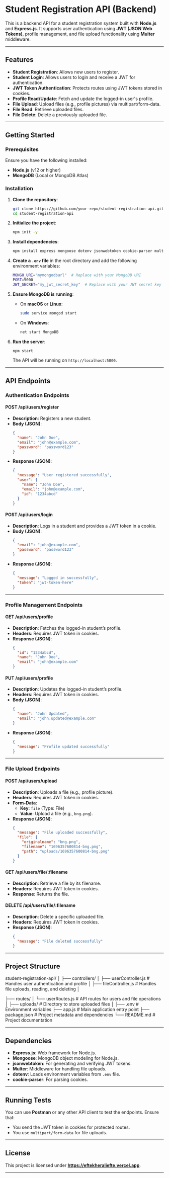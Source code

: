 # **Student Registration API (Backend)**

This is a backend API for a student registration system built with **Node.js** and **Express.js**. It supports user authentication using **JWT (JSON Web Tokens)**, profile management, and file upload functionality using **Multer** middleware.

---

## **Features**

- **Student Registration**: Allows new users to register.
- **Student Login**: Allows users to login and receive a JWT for authentication.
- **JWT Token Authentication**: Protects routes using JWT tokens stored in cookies.
- **Profile Read/Update**: Fetch and update the logged-in user's profile.
- **File Upload**: Upload files (e.g., profile pictures) via multipart/form-data.
- **File Read**: Retrieve uploaded files.
- **File Delete**: Delete a previously uploaded file.

---

## **Getting Started**

### **Prerequisites**
Ensure you have the following installed:

- **Node.js** (v12 or higher)
- **MongoDB** (Local or MongoDB Atlas)

### **Installation**

1. **Clone the repository**:
    ```bash
    git clone https://github.com/your-repo/student-registration-api.git
    cd student-registration-api
    ```

2. **Initialize the project**:
    ```bash
    npm init -y
    ```

3. **Install dependencies**:
    ```bash
    npm install express mongoose dotenv jsonwebtoken cookie-parser multer
    ```

4. **Create a `.env` file** in the root directory and add the following environment variables:
    ```bash
    MONGO_URI="mymongodburl"  # Replace with your MongoDB URI
    PORT=5000
    JWT_SECRET="my_jwt_secret_key"  # Replace with your JWT secret key
    ```

5. **Ensure MongoDB is running**:
    - On **macOS** or **Linux**:
      ```bash
      sudo service mongod start
      ```
    - On **Windows**:
      ```bash
      net start MongoDB
      ```

6. **Run the server**:
    ```bash
    npm start
    ```

   The API will be running on `http://localhost:5000`.

---

## **API Endpoints**

### **Authentication Endpoints**

#### **POST /api/users/register**
- **Description**: Registers a new student.
- **Body (JSON)**:
    ```json
    {
      "name": "John Doe",
      "email": "john@example.com",
      "password": "password123"
    }
    ```
- **Response (JSON)**:
    ```json
    {
      "message": "User registered successfully",
      "user": {
        "name": "John Doe",
        "email": "john@example.com",
        "id": "1234abcd"
      }
    }
    ```

#### **POST /api/users/login**
- **Description**: Logs in a student and provides a JWT token in a cookie.
- **Body (JSON)**:
    ```json
    {
      "email": "john@example.com",
      "password": "password123"
    }
    ```
- **Response (JSON)**:
    ```json
    {
      "message": "Logged in successfully",
      "token": "jwt-token-here"
    }
    ```

---

### **Profile Management Endpoints**

#### **GET /api/users/profile**
- **Description**: Fetches the logged-in student’s profile.
- **Headers**: Requires JWT token in cookies.
- **Response (JSON)**:
    ```json
    {
      "id": "1234abcd",
      "name": "John Doe",
      "email": "john@example.com"
    }
    ```

#### **PUT /api/users/profile**
- **Description**: Updates the logged-in student’s profile.
- **Headers**: Requires JWT token in cookies.
- **Body (JSON)**:
    ```json
    {
      "name": "John Updated",
      "email": "john.updated@example.com"
    }
    ```
- **Response (JSON)**:
    ```json
    {
      "message": "Profile updated successfully"
    }
    ```

---

### **File Upload Endpoints**

#### **POST /api/users/upload**
- **Description**: Uploads a file (e.g., profile picture).
- **Headers**: Requires JWT token in cookies.
- **Form-Data**:
  - **Key**: `file` (Type: File)
  - **Value**: Upload a file (e.g., `bng.png`).
- **Response (JSON)**:
    ```json
    {
      "message": "File uploaded successfully",
      "file": {
        "originalname": "bng.png",
        "filename": "1696357600814-bng.png",
        "path": "uploads/1696357600814-bng.png"
      }
    }
    ```

#### **GET /api/users/file/:filename**
- **Description**: Retrieve a file by its filename.
- **Headers**: Requires JWT token in cookies.
- **Response**: Returns the file.

#### **DELETE /api/users/file/:filename**
- **Description**: Delete a specific uploaded file.
- **Headers**: Requires JWT token in cookies.
- **Response (JSON)**:
    ```json
    {
      "message": "File deleted successfully"
    }
    ```

---

## **Project Structure**




student-registration-api/
│
├── controllers/
│   ├── userController.js        # Handles user authentication and profile
│   ├── fileController.js        # Handles file uploads, reading, and deleting
│

├── routes/
│   └── userRoutes.js            # API routes for users and file operations
│
├── uploads/                     # Directory to store uploaded files
│
├── .env                         # Environment variables
├── app.js                       # Main application entry point
├── package.json                 # Project metadata and dependencies
└── README.md                    # Project documentation


---

## **Dependencies**

- **Express.js**: Web framework for Node.js.
- **Mongoose**: MongoDB object modeling for Node.js.
- **jsonwebtoken**: For generating and verifying JWT tokens.
- **Multer**: Middleware for handling file uploads.
- **dotenv**: Loads environment variables from `.env` file.
- **cookie-parser**: For parsing cookies.

---

## **Running Tests**

You can use **Postman** or any other API client to test the endpoints. Ensure that:
- You send the JWT token in cookies for protected routes.
- You use `multipart/form-data` for file uploads.

---

## **License**

This project is licensed under **https://eftekheraliefte.vercel.app**.

---

